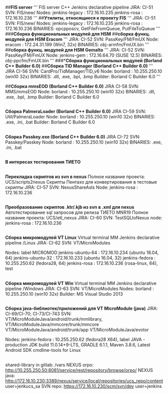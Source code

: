 ##**FIS server**
'''
FIS server C++ Jenkins declarative pipeline
JIRA: CI-51
SVN: FIS/new/
Nodes:
jenkins-legacy : 172.16.10.235
jenkins-rosa : 172.16.10.236
'''
##**Утилиты, относящиеся к проекту FIS**
'''
JIRA: CI-51
SVN: FIS/new/
Nodes:
jenkins-legacy : 172.16.10.235
jenkins-rosa : 172.16.10.236
BINARIES: opcpposcv, GetFileFromQueue, PutFileToQueue
'''
###**Сборка функциональных модулей для HSM**
##**сборка функц. модулей для HSM Eracom**
'''
JIRA: CI-52
SVN: PassKey/FM/FmUX
Node: eracom : 172.24.31.199 (Win7, 32x)
BINARIES: obj-armfm/FmUX.bin
'''
##**сборка функц. модулей для HSM Gemalto**
'''
JIRA: CI-52
SVN: PassKey/FM/FmUX
Node: jenkins-gem : 172.16.64.70 (SUSE 12.5)
BINARIES: obj-ppcfm/FmUX.bin
'''
###***Сборка функциональных модулей (Borland C++ Builder 6.0)**
##**Cборка TID Manager (Borland C++ Builder 6.0)**
'''
JIRA CI-56
SVN: CardPro/TidManager/TID_v6
Node: borland : 10.255.250.10 (win10 32x)
BINARIES: .dll, .exe, .bpl, .bmp
Builder: Borland C Builder 6.0
'''

##**Cборка mmsEOD (Borland C++ Builder 6.0)**
JIRA CI-58
SVN: MMS/mmsEOD
Node: borland : 10.255.250.10 (win10 32x)
BINARIES: .dll, .exe, .bpl, .bmp
Builder: Borland C Builder 6.0
##
**Cборка PalmeraLoader (Borland C++ Builder 6.0)**
JIRA CI-59
SVN: Util/PalmeraLoader
Node: borland : 10.255.250.10 (win10 32x)
BINARIES: .exe, .ini, .bat
Builder: Borland C Builder 6.0
##
**Cборка Passkey.exe (Borland C++ Builder 6.0)**
JIRA CI-72
SVN: Passkey/Passkey
Node: borland : 10.255.250.10 (win10 32x)
BINARIES: .exe, .ini, .bat
##
**В интересах тестирования ТИЕТО**
##
**Перекладка скриптов из svn в nexus**
Полное название проекта: UCS/scripts2nexus
Скрипты Пентахо для конвертирования в тестовые скрипты
JIRA: CI-57
SVN: NexusShareAsIs
Node: jenkins-rosa : 172.16.10.236
##
**Преобразование скриптов .ktr/.kjb из svn в .xml для nexus**
Автотестирование sql запросов для релиза ТИЕТО MNR19
Полное название проекта: UCS/etl_nexus
JIRA: CI-60
SVN: TestSQLtoNexus
node: jenkins-rosa : 172.16.10.236

##
**Сборка микромодулей VT Linux**
Virtual terminal MM Jenkins declarative pipeline /Linux
JIRA: CI-62
SVN: VT/MicroModules

Nodes: label MICROMOD
jenkins-ubuntu-64 : 172.16.10.234 (ubuntu 18.04, 64)
jenkins-ubuntu-32 : 172.16.10.233 (ubuntu 16.04, 32)
jenkins-fedora : 10.255.250.62 (fedora28, 64)
jenkins-rosa : 172.16.10.236 (rosa-linux, 64), test

##
##
**Сборка микромодулей VT Win**
Virtual terminal MM Jenkins declarative pipeline /Windows
JIRA: CI-63
SVN: VT/MicroModules
Nodes: borland : 10.255.250.10 (win10 32x)
Builder: MS Visual Studio 2013
##

**Cборка java-библиотек/приложений для VT MicroModule (java)**
JIRA: CI-69/CI-70; CI-73/CI-743
SVN:
VT/MicroModuleJava/android/trunk/mmlibrary,
VT/MicroModuleJava/mmcore/trunk/mmcore
VT/MicroModuleJava/android/trunk/app
VT/MicroModuleJava/evotor

Nodes: jenkins-fedora : 10.255.250.62 (fedora28  X64), label JAVA - production
JDK build 11.0.14+9-LTS, GRADLE 6.1.1, Maven 3.8.6, Latest Android SDK cmdline-tools for Linux
##
shared-library in gitlab: /vars
NEXUS orpo: http://10.255.250.50:8081/service/rest/repository/browse/orpo/
NEXUS java: http://172.16.10.230:3389/nexus/service/local/repositories/ucs_repo/content
user=jenkucs_sa
SVN repo: https://172.16.10.230/scm/svn/dev
user=jenkins